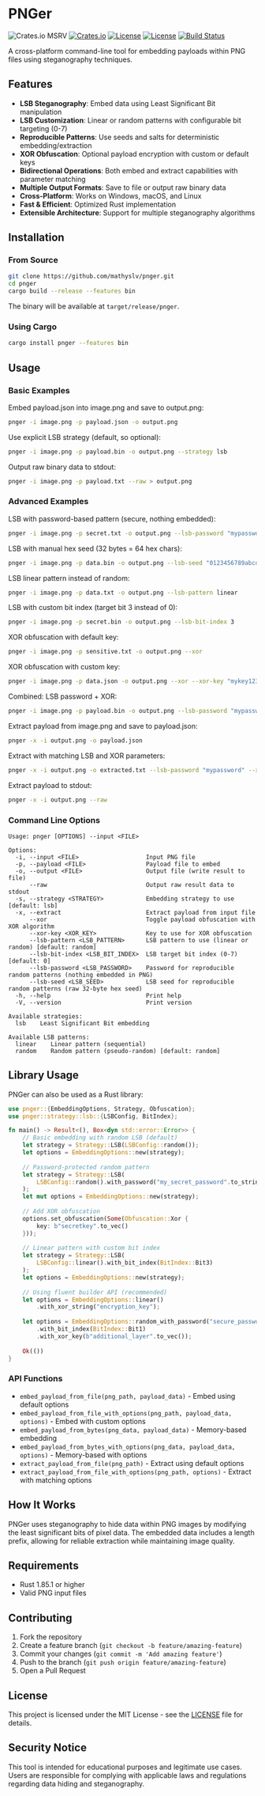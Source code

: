 # PNGer

![Crates.io MSRV](https://img.shields.io/crates/msrv/pnger)
[![Crates.io](https://img.shields.io/crates/v/pnger?style=flat-square)](https://crates.io/crates/pnger)
[![License](https://img.shields.io/badge/license-Apache%202.0-blue?style=flat-square)](LICENSE-APACHE)
[![License](https://img.shields.io/badge/license-MIT-blue?style=flat-square)](LICENSE-MIT)
[![Build Status](https://img.shields.io/github/actions/workflow/status/mathyslv/pnger/ci.yml?branch=main&style=flat-square)](https://github.com/mathyslv/pnger/actions/workflows/ci.yml?query=branch%3Amain)

A cross-platform command-line tool for embedding payloads within PNG files using steganography techniques.

## Features

- **LSB Steganography**: Embed data using Least Significant Bit manipulation
- **LSB Customization**: Linear or random patterns with configurable bit targeting (0-7)
- **Reproducible Patterns**: Use seeds and salts for deterministic embedding/extraction
- **XOR Obfuscation**: Optional payload encryption with custom or default keys
- **Bidirectional Operations**: Both embed and extract capabilities with parameter matching
- **Multiple Output Formats**: Save to file or output raw binary data
- **Cross-Platform**: Works on Windows, macOS, and Linux
- **Fast & Efficient**: Optimized Rust implementation
- **Extensible Architecture**: Support for multiple steganography algorithms

## Installation

### From Source
```bash
git clone https://github.com/mathyslv/pnger.git
cd pnger
cargo build --release --features bin
```

The binary will be available at `target/release/pnger`.

### Using Cargo
```bash
cargo install pnger --features bin
```

## Usage

### Basic Examples

Embed payload.json into image.png and save to output.png:
```bash
pnger -i image.png -p payload.json -o output.png
```

Use explicit LSB strategy (default, so optional):
```bash
pnger -i image.png -p payload.bin -o output.png --strategy lsb
```

Output raw binary data to stdout:
```bash
pnger -i image.png -p payload.txt --raw > output.png
```

### Advanced Examples

LSB with password-based pattern (secure, nothing embedded):
```bash
pnger -i image.png -p secret.txt -o output.png --lsb-password "mypassword123"
```

LSB with manual hex seed (32 bytes = 64 hex chars):
```bash
pnger -i image.png -p data.bin -o output.png --lsb-seed "0123456789abcdef0123456789abcdef0123456789abcdef0123456789abcdef"
```

LSB linear pattern instead of random:
```bash
pnger -i image.png -p data.txt -o output.png --lsb-pattern linear
```

LSB with custom bit index (target bit 3 instead of 0):
```bash
pnger -i image.png -p secret.bin -o output.png --lsb-bit-index 3
```

XOR obfuscation with default key:
```bash
pnger -i image.png -p sensitive.txt -o output.png --xor
```

XOR obfuscation with custom key:
```bash
pnger -i image.png -p data.json -o output.png --xor --xor-key "mykey123"
```

Combined: LSB password + XOR:
```bash
pnger -i image.png -p payload.bin -o output.png --lsb-password "mypassword" --xor --xor-key "encrypt"
```

Extract payload from image.png and save to payload.json:
```bash
pnger -x -i output.png -o payload.json
```

Extract with matching LSB and XOR parameters:
```bash
pnger -x -i output.png -o extracted.txt --lsb-password "mypassword" --xor --xor-key "encrypt"
```

Extract payload to stdout:
```bash
pnger -x -i output.png --raw
```

### Command Line Options

```
Usage: pnger [OPTIONS] --input <FILE>

Options:
  -i, --input <FILE>                   Input PNG file
  -p, --payload <FILE>                 Payload file to embed
  -o, --output <FILE>                  Output file (write result to file)
      --raw                            Output raw result data to stdout
  -s, --strategy <STRATEGY>            Embedding strategy to use [default: lsb]
  -x, --extract                        Extract payload from input file
      --xor                            Toggle payload obfuscation with XOR algorithm
      --xor-key <XOR_KEY>              Key to use for XOR obfuscation
      --lsb-pattern <LSB_PATTERN>      LSB pattern to use (linear or random) [default: random]
      --lsb-bit-index <LSB_BIT_INDEX>  LSB target bit index (0-7) [default: 0]
      --lsb-password <LSB_PASSWORD>    Password for reproducible random patterns (nothing embedded in PNG)
      --lsb-seed <LSB_SEED>            LSB seed for reproducible random patterns (raw 32-byte hex seed)
  -h, --help                           Print help
  -V, --version                        Print version

Available strategies:
  lsb    Least Significant Bit embedding

Available LSB patterns:
  linear    Linear pattern (sequential)
  random    Random pattern (pseudo-random) [default: random]
```

## Library Usage

PNGer can also be used as a Rust library:

```rust
use pnger::{EmbeddingOptions, Strategy, Obfuscation};
use pnger::strategy::lsb::{LSBConfig, BitIndex};

fn main() -> Result<(), Box<dyn std::error::Error>> {
    // Basic embedding with random LSB (default)
    let strategy = Strategy::LSB(LSBConfig::random());
    let options = EmbeddingOptions::new(strategy);
    
    // Password-protected random pattern
    let strategy = Strategy::LSB(
        LSBConfig::random().with_password("my_secret_password".to_string())
    );
    let mut options = EmbeddingOptions::new(strategy);
    
    // Add XOR obfuscation
    options.set_obfuscation(Some(Obfuscation::Xor { 
        key: b"secretkey".to_vec() 
    }));
    
    // Linear pattern with custom bit index
    let strategy = Strategy::LSB(
        LSBConfig::linear().with_bit_index(BitIndex::Bit3)
    );
    let options = EmbeddingOptions::new(strategy);
    
    // Using fluent builder API (recommended)
    let options = EmbeddingOptions::linear()
        .with_xor_string("encryption_key");
    
    let options = EmbeddingOptions::random_with_password("secure_password")
        .with_bit_index(BitIndex::Bit1)
        .with_xor_key(b"additional_layer".to_vec());
    
    Ok(())
}
```

### API Functions

- `embed_payload_from_file(png_path, payload_data)` - Embed using default options
- `embed_payload_from_file_with_options(png_path, payload_data, options)` - Embed with custom options
- `embed_payload_from_bytes(png_data, payload_data)` - Memory-based embedding
- `embed_payload_from_bytes_with_options(png_data, payload_data, options)` - Memory-based with options
- `extract_payload_from_file(png_path)` - Extract using default options
- `extract_payload_from_file_with_options(png_path, options)` - Extract with matching options

## How It Works

PNGer uses steganography to hide data within PNG images by modifying the least significant bits of pixel data. The embedded data includes a length prefix, allowing for reliable extraction while maintaining image quality.

## Requirements

- Rust 1.85.1 or higher
- Valid PNG input files

## Contributing

1. Fork the repository
2. Create a feature branch (`git checkout -b feature/amazing-feature`)
3. Commit your changes (`git commit -m 'Add amazing feature'`)
4. Push to the branch (`git push origin feature/amazing-feature`)
5. Open a Pull Request

## License

This project is licensed under the MIT License - see the [LICENSE](LICENSE) file for details.

## Security Notice

This tool is intended for educational purposes and legitimate use cases. Users are responsible for complying with applicable laws and regulations regarding data hiding and steganography.
